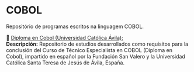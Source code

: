 # COBOL

Repositório de programas escritos na linguagem COBOL.  

📂 [Diploma en Cobol (Universidad Católica Ávila):](https://github.com/fermyno/mainframe/tree/main/COBOL/Cobol-technician-specialist)  
   **Descripción:** Repositorio de estudios desarrollados como requisitos para la conclusión del Curso de Técnico Especialista en COBOL (Diploma en Cobol), impartido en español por la Fundación San Valero y la  Universidad Católica Santa Teresa de Jesús de Ávila, España.  
